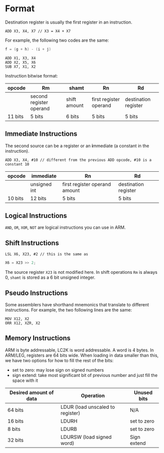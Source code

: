 # Format
Destination register is usually the first register in an instruction.
```arm
ADD X3, X4, X7 // X3 = X4 + X7
```
For example, the following two codes are the same:
```c
f = (g + h) - (i + j)
```
```arm
ADD X1, X3, X4
ADD X2, X5, X6
SUB X7, X1, X2
```
Instruction bitwise format:

| opcode  | Rm                      | shamt        | Rn                     | Rd                   |
| ------- | ----------------------- | ------------ | ---------------------- | -------------------- |
|         | second register operand | shift amount | first register operand | destination register |
| 11 bits | 5 bits                  | 6 bits       | 5 bits                 | 5 bits               |

## Immediate Instructions
The second source can be a register or an **i**mmediate (a constant in the instruction).
```arm
ADD X3, X4, #10 // different from the previous ADD opcode, #10 is a constant 10
```

| opcode  | immediate    | Rn                            | Rd                   |
| ------- | ------------ | ----------------------------- | -------------------- |
|         | unsigned int | first register operand amount | destination register |
| 10 bits | 12 bits      | 5 bits                        | 5 bits               |

## Logical Instructions
`AND`, `OR`, `XOR`, `NOT` are logical instructions you can use in ARM.
## Shift Instructions
```arm
LSL X6, X23, #2 // this is the same as
```
```c
X6 = X23 >> 2;
```
The source register `X23` is not modified here. In shift operations `Rm` is always 0, `shamt` is stored as a 6 bit unsigned integer.
## Pseudo Instructions
Some assemblers have shorthand mnemonics that translate to different instructions. For example, the two following lines are the same:
```
MOV X12, X2
ORR X12, XZR, X2
```
## Memory Instructions
ARM is byte addressable, LC2K is word addressable. A word is 4 bytes.
In ARM/LEG, registers are 64 bits wide. When loading in data smaller than this, we have two options for how to fill the rest of the bits:
- set to zero: may lose sign on signed numbers
- sign extend: take most significant bit of previous number and just fill the space with it

| Desired amount of data | Operation                        | Unused bits |
| ---------------------- | -------------------------------- | ----------- |
| 64 bits                | LDUR (load unscaled to register) | N/A         |
| 16 bits                | LDURH                            | set to zero |
| 8 bits                 | LDURB                            | set to zero |
| 32 bits                | LDURSW (load signed word)        | Sign extend |
